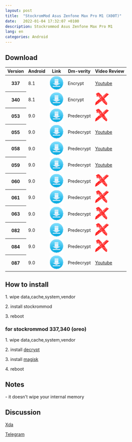 ```yaml
---
layout: post
title:  "StockromMod Asus Zenfone Max Pro M1 (X00T)"
date:   2022-01-04 17:32:07 +0100
description: Stockrommod Asus Zenfone Max Pro M1
lang: en
categories: Android
---
```



<h2>Download</h2>
<div class="table-responsive">
  <table class="table">
    <thead>
    <tr>
      <th scope="col">Version</th>
      <th scope="col">Android</th>
      <th scope="col">Link</th>
      <th scope="col">Dm-verity</th>
      <th scope="col">Video Review</th>
    </tr>
  </thead>
  <tbody>
  <tr>
    <th scope="row">337</th>
      <td>8.1</td> 
      <td><a href="https://sourceforge.net/projects/wahyu6070-project-android/files/ROM/STOCKROM_MOD/X00T/337-STOCKROM-MOD-X00T-2019-10-19.zip/download"><img src="/assets/img/d.png" alt="Download" class="download_low"></a></td>
      <td>Encrypt</td>
      <td><a href="https://youtu.be/PlzuWTRM6z4">Youtube</a>
      </td> 
   </tr>
  <tr>
      <th scope="row">340</th>
      <td>8.1</td> 
      <td><a href="https://sourceforge.net/projects/wahyu6070-project-android/files/ROM/STOCKROM_MOD/X00T/340-STOCKROM-MOD-X00T-2019-10-28.zip/download"><img src="/assets/img/d.png" alt="Download" class="download_low"></a></td>
      <td>Encrypt</td>
      <td><img src="/assets/img/x.png" alt="X" class="download_low"></td>
    </tr>
  <tr>
      <th scope="row">053</th>
      <td>9.0</td> 
      <td><a href="https://sourceforge.net/projects/wahyu6070-project-android/files/ROM/STOCKROM_MOD/X00T/053-STOCKROM-MOD-X00T-2019-11-11.zip/download"><img src="/assets/img/d.png" alt="Download" class="download_low"></a></td>
      <td>Predecrypt</td>
      <td><img src="/assets/img/x.png" alt="X" class="download_low"></td>
  </tr>
  <tr>
      <th scope="row">055</th>
      <td>9.0</td> 
      <td><a href="https://sourceforge.net/projects/wahyu6070-project-android/files/ROM/STOCKROM_MOD/X00T/055-STOCKROM-MOD-X00T-2019-11-23.zip/download"><img src="/assets/img/d.png" alt="Download" class="download_low"></a></td>
      <td>Predecrypt</td>
      <td><a href="https://youtu.be/wC-OEotON5Y ">Youtube</a>
      </td> 
  </tr>
  <tr>
      <th scope="row">058</th>
      <td>9.0</td> 
      <td><a href="https://sourceforge.net/projects/wahyu6070-project-android/files/ROM/STOCKROM_MOD/X00T/058-STOCKROM-MOD-X00T-2019-10-19.zip/download"><img src="/assets/img/d.png" alt="Download" class="download_low"></a></td>
      <td>Predecrypt</td>
      <td><a href="https://youtu.be/KLPFMDlE0Wo ">Youtube</a>
      </td>   
  </tr>
  <tr>
      <th scope="row">059</th>
      <td>9.0</td> 
      <td><a href="https://sourceforge.net/projects/wahyu6070-project-android/files/ROM/STOCKROM_MOD/X00T/059-STOCKROM-MOD-X00T-2019-11-16.zip/download"><img src="/assets/img/d.png" alt="Download" class="download_low"></a></td>
      <td>Predecrypt</td>
      <td><a href="https://youtu.be/0gbVTGscobg">Youtube</a>
      </td>  
  </tr>
  <tr>
      <th scope="row">060</th>
      <td>9.0</td> 
      <td><a href="https://sourceforge.net/projects/wahyu6070-project-android/files/ROM/STOCKROM_MOD/X00T/060-STOCKROM-MOD-X00T-2020-02-03.zip/download"><img src="/assets/img/d.png" alt="Download" class="download_low"></a></td>
      <td>Predecrypt</td>
      <td><img src="/assets/img/x.png" alt="X" class="download_low"></td>
  </tr>
  <tr>
      <th scope="row">061</th>
      <td>9.0</td> 
      <td><a href="https://sourceforge.net/projects/wahyu6070-project-android/files/ROM/STOCKROM_MOD/X00T/061-STOCKROM-MOD-X00T-2020-04-01.zip/download"><img src="/assets/img/d.png" alt="Download" class="download_low"></a></td>
      <td>Predecrypt</td>
      <td><img src="/assets/img/x.png" alt="X" class="download_low"></td>
  </tr>
  <tr>
      <th scope="row">063</th>
      <td>9.0</td> 
      <td><a href="https://sourceforge.net/projects/wahyu6070-project-android/files/ROM/STOCKROM_MOD/X00T/063-STOCKROM-MOD-X00T-2020-05-02.zip/download"><img src="/assets/img/d.png" alt="Download" class="download_low"></a></td>
      <td>Predecrypt</td>
      <td><img src="/assets/img/x.png" alt="X" class="download_low"></td>
  </tr>
  <tr>
      <th scope="row">082</th>
      <td>9.0</td> 
      <td><a href="https://sourceforge.net/projects/wahyu6070-project-android/files/ROM/STOCKROM_MOD/X00T/082-STOCKROM-MOD-X00T-2020-07-16.zip/download"><img src="/assets/img/d.png" alt="Download" class="download_low"></a></td>
      <td>Predecrypt</td>
      <td><img src="/assets/img/x.png" alt="X" class="download_low"></td>
  </tr>
  <tr>
      <th scope="row">084</th>
      <td>9.0</td> 
      <td><a href="https://sourceforge.net/projects/wahyu6070-project-android/files/ROM/STOCKROM_MOD/X00T/084-STOCKROM-MOD-X00T-2020-08-03.zip/download"><img src="/assets/img/d.png" alt="Download" class="download_low"></a></td>
      <td>Predecrypt</td>
      <td><img src="/assets/img/x.png" alt="X" class="download_low"></td>
  </tr>
  <tr>
      <th scope="row">087</th>
      <td>9.0</td> 
      <td><a href="https://sourceforge.net/projects/wahyu6070-project-android/files/ROM/STOCKROM_MOD/X00T/087-STOCKROM-MOD-X00T-2021-05-18.zip/download"><img src="/assets/img/d.png" alt="Download" class="download_low"></a></td>
      <td>Predecrypt</td>
      <td><a href="https://youtu.be/sflz-oocKFQ">Youtube</a>
      </td>   
  </tr>  
  </tbody>
  </table>
</div>

<h2>How to install</h2>
<p>1. wipe data,cache,system,vendor</p>
<p>2. install stockrommod</p>
<p>3. reboot </p>
<h3>for stockrommod 337,340 (oreo)</h3>
<p>1. wipe data,cache,system,vendor</p>
<p>2. install <a href="https://androidfilehost.com/?fid=2188818919693780522">decrypt</a></p>
<p>3. install <a href="https://github.com/topjohnwu/Magisk/releases/tag/v20.4">magisk</a></p>
<p>4. reboot </p>
<h2> Notes </h2>
- it doesn't wipe your internal memory
<h2>Discussion </h2>
<p><a href="https://forum.xda-developers.com/t/rom-mod-stockrom-mod-asus-zenfone-max-pro-m1.3999371/">Xda</a></p>
<p><a href="https://t.me/stockrommod/">Telegram</a></p>
